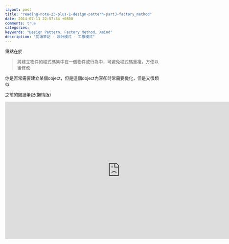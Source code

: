 ```yaml
---
layout: post
title: "reading-note-23-plus-1-design-pattern-part3-factory_method"
date: 2014-07-11 22:57:34 +0800
comments: true
categories: 
keywords: "Design Pattern, Factory Method, Xmind"
description: "閱讀筆記 - 設計模式 - 工廠模式"
---
```


重點在於

> 將建立物件的程式碼集中在一個物件或行為中，可避免程式碼重複，方便以後修改

你是否常需要建立某個object，但是這個object內容卻時常需要變化，但是又很類似

之前的閱讀筆記(懶惰版)

<iframe id="xmindshare_embedviewer" src="http://www.xmind.net/embed/w4XW?size=medium" width="750px" height="450px" frameborder="0" scrolling="no"></iframe>

